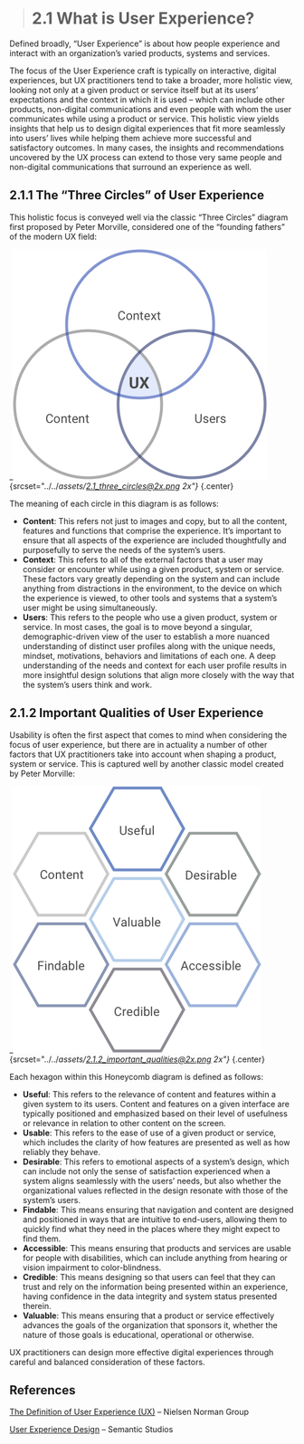 > # **2.1**  What is User Experience?

Defined broadly, “User Experience” is about how people experience and interact with an organization’s varied products, systems and services. 

The focus of the User Experience craft is typically on interactive, digital experiences, but UX practitioners tend to take a broader, more holistic view, looking not only at a given product or service itself but at its users’ expectations and the context in which it is used – which can include other products, non-digital communications and even people with whom the user communicates while using a product or service. This holistic view yields insights that help us to design digital experiences that fit more seamlessly into users’ lives while helping them achieve more successful and satisfactory outcomes. In many cases, the insights and recommendations uncovered by the UX process can extend to those very same people and non-digital communications that surround an experience as well.

## 2.1.1 The “Three Circles” of User Experience

This holistic focus is conveyed well via the classic “Three Circles” diagram first proposed by Peter Morville, considered one of the “founding fathers” of the modern UX field:


_![2.1-1](../_assets/2.1_three_circles.png){srcset="../../_assets/2.1_three_circles@2x.png 2x"}_
{.center}

The meaning of each circle in this diagram is as follows:

- **Content**: This refers not just to images and copy, but to all the content, features and functions that comprise the experience. It’s important to ensure that all aspects of the experience are included thoughtfully and purposefully to serve the needs of the system’s users.
- **Context**: This refers to all of the external factors that a user may consider or encounter while using a given product, system or service. These factors vary greatly depending on the system and can include anything from distractions in the environment, to the device on which the experience is viewed, to other tools and systems that a system’s user might be using simultaneously.
- **Users**: This refers to the people who use a given product, system or service. In most cases, the goal is to move beyond a singular, demographic-driven view of the user to establish a more nuanced understanding of distinct user profiles along with the unique needs, mindset, motivations, behaviors and limitations of each one.
A deep understanding of the needs and context for each user profile results in more insightful design solutions that align more closely with the way that the system’s users think and work.

## 2.1.2 Important Qualities of User Experience

Usability is often the first aspect that comes to mind when considering the focus of user experience, but there are in actuality a number of other factors that UX practitioners take into account when shaping a product, system or service. This is captured well by another classic model created by Peter Morville:
 
_![2.1-2 qualities](../_assets/2.1.2_important_qualities.png){srcset="../../_assets/2.1.2_important_qualities@2x.png 2x"}_
{.center}

Each hexagon within this Honeycomb diagram is defined as follows:

- **Useful**: This refers to the relevance of content and features within a given system to its users. Content and features on a given interface are typically positioned and emphasized based on their level of usefulness or relevance in relation to other content on the screen.
- **Usable**: This refers to the ease of use of a given product or service, which includes the clarity of how features are presented as well as how reliably they behave.
- **Desirable**: This refers to emotional aspects of a system’s design, which can include not only the sense of satisfaction experienced when a system aligns seamlessly with the users’ needs, but also whether the organizational values reflected in the design resonate with those of the system’s users.
- **Findable**: This means ensuring that navigation and content are designed and positioned in ways that are intuitive to end-users, allowing them to quickly find what they need in the places where they might expect to find them.
- **Accessible**: This means ensuring that products and services are usable for people with disabilities, which can include anything from hearing or vision impairment to color-blindness.
- **Credible**: This means designing so that users can feel that they can trust and rely on the information being presented within an experience, having confidence in the data integrity and system status presented therein. 
- **Valuable**: This means ensuring that a product or service effectively advances the goals of the organization that sponsors it, whether the nature of those goals is educational, operational or otherwise.

UX practitioners can design more effective digital experiences through careful and balanced consideration of these factors.

## References

[The Definition of User Experience (UX)](google.com) – Nielsen Norman Group

[User Experience Design](google.com) – Semantic Studios